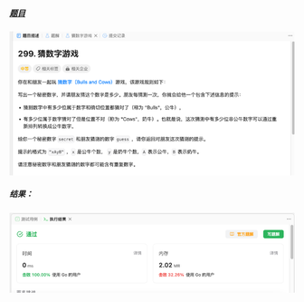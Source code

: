 ##### [题目](https://leetcode.cn/problems/bulls-and-cows/)
![pic](img.png)
##### 结果：
![pic](result.png)